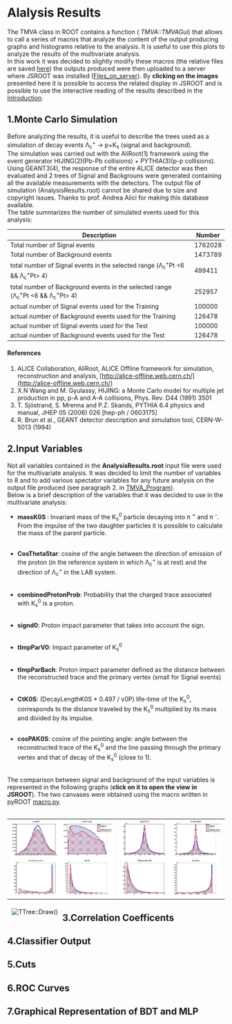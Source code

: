 # Alalysis Results 

The TMVA class in ROOT contains a function (<i> TMVA::TMVAGui</i>) that allows to call a series of macros that analyze the content of the output producing graphs and histograms relative to the analysis. It is useful to use this plots to analyze the results of the multivariate analysis.<br>In this work it was decided to slightly modify these macros (the relative files are saved [here](https://github.com/gianpierovignola/project/tree/master/JSROOT)) the outputs produced were then uploaded to a server where JSROOT was installed ([Files_on_server](https://github.com/gianpierovignola/project/tree/master/JSROOT/Files_on_server)). By <b>clicking on the images</b> presented here it is possible to access the related display in JSROOT and is possible to use the interactive reading of the results described in the [Introduction](https://github.com/gianpierovignola/project/blob/master/00_Introduction.md).

## 1.Monte Carlo Simulation

Before analyzing the results, it is useful to describe the trees used as a simulation of decay events Λ<sub>c</sub><sup>+</sup> → p+K<sub>s</sub> (signal and background).<br>
The simulation was carried out with the AliRoot(1) framework using the event generator HIJING(2)(Pb-Pb collisions) + PYTHIA(3)(p-p collisions). Using GEANT3(4), the response of the entire ALICE detector was then evaluated and 2 trees of Signal and Backgrouns were generated containing all the available measurements with the detectors. The output file of simulation (AnalysisResults.root) cannot be shared due to size and copyright issues. Thanks to prof. Andrea Alici for making this database available. <br>
The table summarizes the number of simulated events used for this analysis:

|Description|Number|
|-----------|------|
Total number of Signal events|1762028
Total number of Background events|1473789
total number of Signal events in the selected range (Λ<sub>c</sub><sup>+</sup>Pt <6 && Λ<sub>c</sub><sup>+</sup>Pt> 4)|499411
total number of Background events in the selected range (Λ<sub>c</sub><sup>+</sup>Pt <6 && Λ<sub>c</sub><sup>+</sup>Pt> 4)|252957
actual number of Signal events used for the Training|100000
actual number of Background events used for the Training|126478
actual number of Signal events used for the Test|100000
actual number of Background events used for the Test|126478


#### References
1) ALICE Collaboration, AliRoot, ALICE Offline framework for simulation, reconstruction and analysis, [http://alice-offline.web.cern.ch/](http://alice-offline.web.cern.ch/)<br>
2) X.N Wang and M. Gyulassy, HIJING: a Monte Carlo model for multiple jet production in pp, p-A and A-A collisions, Phys. Rev. D44 (1991) 3501<br>
3) T. Sjöstrand, S. Mrenna and P.Z. Skands, PYTHIA 6.4 physics and manual, JHEP 05 (2006) 026 [hep-ph / 0603175]<br>
4) R. Brun et al., GEANT detector description and simulation tool, CERN-W-5013 (1994)<br>


## 2.Input Variables 

Not all variables contained in the <b>AnalysisResults.root</b> input file were used for the multivariate analysis. It was decided to limit the number of variables to 8 and to add various spectator variables for any future analysis on the output file produced (see paragraph 2. in [TMVA_Program](https://github.com/gianpierovignola/project/blob/master/01_TMVA_Program.ipynb)).<br>
Below is a brief description of the variables that it was decided to use in the multivariate analysis:

* <b> massK0S </b>: Invariant mass of the K<sub>s</sub><sup>0</sup> particle decaying into π <sup>+</sup> and π <sup>-</sup>. From the impulse of the two daughter particles it is possible to calculate the mass of the parent particle.<br><br>

* <b>CosThetaStar</b>: cosine of the angle between the direction of emission of the proton (in the reference system in which Λ<sub>c</sub><sup>+</sup> is at rest) and the direction of Λ<sub>c</sub><sup>+</sup> in the LAB system. <br> <br>
* <b>combinedProtonProb</b>: Probability that the charged trace associated with K<sub>s</sub><sup>0</sup> is a proton. <br> <br>
* <b>signd0</b>: Proton impact parameter that takes into account the sign.<br><br>
* <b>tImpParV0</b>: Impact parameter of K<sub>s</sub><sup>0</sup><br><br>
* <b>tImpParBach</b>: Proton impact parameter defined as the distance between the reconstructed trace and the primary vertex (small for Signal events) <br> <br>
* <b>CtK0S</b>: (DecayLengthK0S * 0.497 / v0P) life-time of the K<sub>s</sub><sup>0</sup>, corresponds to the distance traveled by the K<sub>s</sub><sup>0</sup> multiplied by its mass and divided by its impulse. <br> <br>
* <b>cosPAK0S</b>: cosine of the pointing angle: angle between the reconstructed trace of the K<sub>s</sub><sup>0</sup> and the line passing through the primary vertex and that of decay of the K<sub>s</sub><sup>0</sup> (close to 1). <br> <br>

The comparison between signal and background of the input variables is represented in the following graphs (<b>click on it to open the view in JSROOT</b>). The two canvases were obtained using the macro written in pyROOT [macro.py](https://github.com/gianpierovignola/project/blob/master/JSROOT/macro.py).
<br><br>
<table cellspacing="0" cellpadding="0" width="70%">
<tr><td>
    <a href="https://jsrootsoftwareandcomputing.000webhostapp.com/rootfile/Input_Variables_1.html" target="_blank"> 
        <img src="img/Input_Variables_1.jpg" width="100%" align="center" title="Input_Variables_1.jpg">
    </a>
</td><td>
    <a href="https://jsrootsoftwareandcomputing.000webhostapp.com/rootfile/Input_Variables_2.html" target="_blank"> 
        <img src="img/Input_Variables_2.jpg" width="100%" align="center" title="Input_Variables_2.jpg">
    </a>
</td></tr>
</table>
<a href="https://root.cern/js/latest/?nobrowser&file=../files/hsimple.root&item=ntuple;1&opt=px:py::pz%3E4"><img src="https://root.cern/js/files/img/ttree.png" align="left" hspace="10" vspace="6" alt="TTree::Draw()" title="2-dimensional TTree::Draw with cut options"></a>

## 3.Correlation Coefficents 
## 4.Classifier Output
## 5.Cuts
## 6.ROC Curves 
## 7.Graphical Representation of BDT and MLP

